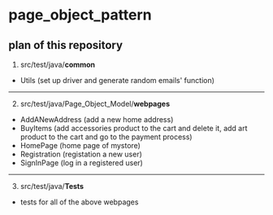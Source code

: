 # page_object_pattern

## plan of this repository

1. src/test/java/**common**
* Utils (set up driver and generate random emails' function)

--------------------------------------------

2. src/test/java/Page_Object_Model/**webpages**
* AddANewAddress (add a new home address)
* BuyItems (add accessories product to the cart and delete it, add art product to the cart and go to the payment process)
* HomePage (home page of mystore)
* Registration (registation a new user)
* SignInPage (log in a registered user)

----------------------------------------

3. src/test/java/**Tests**
* tests for all of the above webpages
